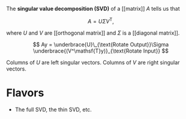 The **singular value decomposition (SVD)** of a [[matrix]] $A$ tells us that

$$
A = U\Sigma V^\mathsf{T},
$$

where $U$ and $V$ are [[orthogonal matrix]] and $\Sigma$ is a [[diagonal matrix]].

$$
Ay = \underbrace{U}\_{\text{Rotate Output}}\Sigma \underbrace{(V^\mathsf{T}y)}_{\text{Rotate Input}}
$$

Columns of $U$ are left singular vectors. Columns of $V$ are right singular vectors.

# Flavors

- The full SVD, the thin SVD, etc.